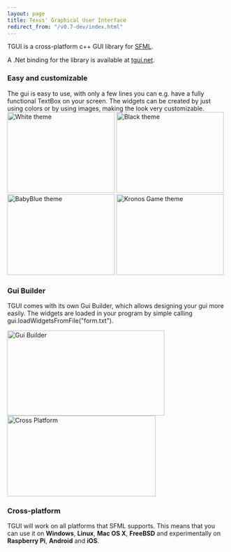 ```yaml
---
layout: page
title: Texus' Graphical User Interface
redirect_from: "/v0.7-dev/index.html"
---
```


TGUI is a cross-platform c++ GUI library for [SFML](https://www.sfml-dev.org).

A .Net binding for the library is available at [tgui.net](https://tgui.net).

<h3>Easy and customizable</h3>
The gui is easy to use, with only a few lines you can e.g. have a fully functional TextBox on your screen. The widgets can be created by just using colors or by using images, making the look very customizable.

<div>
  <a href="/resources/Screenshots/White.jpg" onclick="return showLightBox(event, href);"><img src="/resources/Screenshots/White-small.jpg" alt="White theme" width="246" height="185"/></a>
  <a href="/resources/Screenshots/Black.jpg" onclick="return showLightBox(event, href);"><img src="/resources/Screenshots/Black-small.jpg" alt="Black theme" width="246" height="185"/></a>
  <a href="/resources/Screenshots/BabyBlue.jpg" onclick="return showLightBox(event, href);"><img src="/resources/Screenshots/BabyBlue-small.jpg" alt="BabyBlue theme" width="246" height="185"/></a>
  <a href="/resources/Screenshots/KronosGame.jpg" onclick="return showLightBox(event, href);"><img src="/resources/Screenshots/KronosGame-small.jpg" alt="Kronos Game theme" width="246" height="185"/></a>
</div>

<div>
  <div class="HomePageLargerColumn">
    <h3>Gui Builder</h3>
    <p>TGUI comes with its own Gui Builder, which allows designing your gui more easily. The widgets are loaded in your program by simple calling gui.loadWidgetsFromFile("form.txt").</p>
  </div>
  <div class="HomePageSmallerColumn">
    <a href="/resources/GuiBuilder-0.8.5.png" onclick="return showLightBox(event, href);"><img src="/resources/GuiBuilder-0.8.5-small.jpg" alt="Gui Builder" width="360" height="195" /></a>
  </div>
</div>

<div>
  <div class="HomePageSmallerColumn">
    <img src="/resources/CrossPlatform.jpg" alt="Cross Platform" width="340" height="185" />
  </div>
  <div class="HomePageLargerColumn">
    <h3>Cross-platform</h3>
    <p>TGUI will work on all platforms that SFML supports. This means that you can use it on <b>Windows</b>, <b>Linux</b>, <b>Mac OS X</b>, <b>FreeBSD</b> and experimentally on <b>Raspberry Pi</b>, <b>Android</b> and <b>iOS</b>.</p>
  </div>
</div>


<!-- Make some of the images use a lightbox when javascript is enabled -->
<script type="text/javascript">
    function showLightBox(event, href) {
        if (event.ctrlKey || event.shiftKey) {
            return true;
        }

        var background = document.createElement("div");
        background.id = "LightBox";
        background.onclick = function() { hideLightBox(); }
        document.getElementById("contents").appendChild(background);

        var image = document.createElement("img");
        image.src = href;
        background.appendChild(image);
        return false;
    }

    function hideLightBox() {
        var lightbox = document.getElementById("LightBox");
        if (lightbox) {
            document.getElementById("contents").removeChild(lightbox);
        }
    }
</script>

